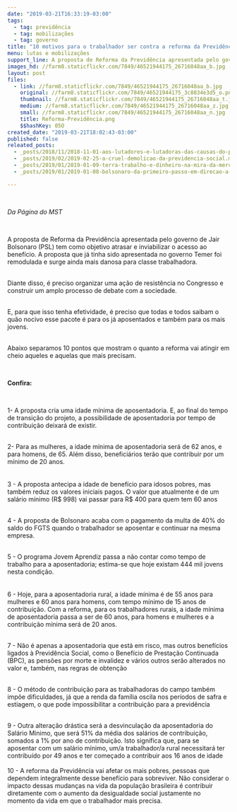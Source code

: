```yaml
---
date: "2019-03-21T16:33:19-03:00"
tags:
  - tag: previdência
  - tag: mobilizações
  - tag: governo
title: "10 motivos para o trabalhador ser contra a reforma da Previdência proposta pelo governo Bolsonaro "
menu: lutas e mobilizações
support_line: A proposta de Reforma da Previdência apresentada pelo governo de Jair Bolsonaro (PSL) tem como objetivo atrasar e inviabilizar o acesso ao benefício.
images_hd: //farm8.staticflickr.com/7849/46521944175_26716048aa_b.jpg
layout: post
files:
  - link: //farm8.staticflickr.com/7849/46521944175_26716048aa_b.jpg
    original: //farm8.staticflickr.com/7849/46521944175_3c8834e3d5_o.png
    thumbnail: //farm8.staticflickr.com/7849/46521944175_26716048aa_t.jpg
    medium: //farm8.staticflickr.com/7849/46521944175_26716048aa_z.jpg
    small: //farm8.staticflickr.com/7849/46521944175_26716048aa_n.jpg
    title: Reforma-Previdência.png
    $$hashKey: 05O
created_date: "2019-03-21T18:02:43-03:00"
published: false
releated_posts:
  - _posts/2018/11/2018-11-01-aos-lutadores-e-lutadoras-das-causas-do-povo-o-unico-caminho-e-resistir.md
  - _posts/2019/02/2019-02-25-a-cruel-demolicao-da-previdencia-social.md
  - _posts/2019/01/2019-01-09-terra-trabalho-e-dinheiro-na-mira-da-mercadorizacao-total-do-novo-governo-a-revelia-do-estado-de-direito.md
  - _posts/2019/01/2019-01-08-bolsonaro-da-primeiro-passo-em-direcao-a-extincao-da-reforma-agraria.md

---
```

<p>&nbsp;</p>

<p><em>Da P&aacute;gina do MST&nbsp;</em></p>

<p>&nbsp;</p>

<p>A&nbsp;proposta de Reforma da Previd&ecirc;ncia apresentada pelo governo de Jair Bolsonaro (PSL) tem como objetivo atrasar&nbsp;e&nbsp;inviabilizar&nbsp;o acesso ao benef&iacute;cio. A proposta que j&aacute; tinha sido apresentada no governo Temer foi remodulada e surge ainda mais danosa para classe trabalhadora.</p>

<p><br />
Diante disso,&nbsp;&eacute; preciso organizar uma a&ccedil;&atilde;o de resist&ecirc;ncia no Congresso e construir um amplo processo de debate com a sociedade.</p>

<p><br />
E, para que isso tenha efetividade, &eacute; preciso que todas e todos saibam o qu&atilde;o nocivo&nbsp;esse pacote &eacute; para os j&aacute; aposentados e tamb&eacute;m para os mais jovens.</p>

<p><br />
Abaixo separamos 10 pontos que mostram o quanto a reforma vai atingir em cheio aqueles e aquelas que mais precisam.&nbsp;</p>

<p>&nbsp;</p>

<p><strong>Confira:&nbsp;&nbsp;</strong></p>

<p>&nbsp;</p>

<p>1- A proposta cria uma idade m&iacute;nima de aposentadoria. E, ao final do tempo de transi&ccedil;&atilde;o do projeto, a possibilidade de aposentadoria por tempo de contribui&ccedil;&atilde;o deixar&aacute; de existir.</p>

<p><br />
2- Para as mulheres, a idade m&iacute;nima de aposentadoria ser&aacute; de 62 anos, e para homens, de 65. Al&eacute;m disso, benefici&aacute;rios ter&atilde;o que contribuir por um m&iacute;nimo de 20 anos.<br />
<br />
<br />
3 - A proposta antecipa a idade de benef&iacute;cio para idosos pobres, mas tamb&eacute;m reduz os valores iniciais pagos. O valor que atualmente &eacute; de um sal&aacute;rio m&iacute;nimo (R$ 998) vai passar para R$ 400 para quem tem 60 anos</p>

<p><br />
4 - A proposta de Bolsonaro acaba com o pagamento da multa de 40% do saldo do FGTS quando o trabalhador se aposentar e continuar na mesma empresa.&nbsp;</p>

<p><br />
5 - O programa Jovem Aprendiz passa a n&atilde;o contar como tempo de trabalho para a aposentadoria; estima-se que hoje existam 444 mil jovens nesta condi&ccedil;&atilde;o.<br />
<br />
<br />
6 - Hoje, para a aposentadoria rural, a idade m&iacute;nima &eacute; de 55 anos para mulheres e 60 anos para homens, com tempo m&iacute;nimo de 15 anos de contribui&ccedil;&atilde;o. Com a reforma, para os trabalhadores rurais, a idade m&iacute;nima de aposentadoria passa a ser de 60 anos, para homens e mulheres e a contribui&ccedil;&atilde;o m&iacute;nima ser&aacute; de 20 anos.&nbsp;</p>

<p><br />
7 - N&atilde;o &eacute; apenas a aposentadoria que est&aacute; em risco, mas outros benef&iacute;cios ligados &agrave; Previd&ecirc;ncia Social, como o Benef&iacute;cio de Presta&ccedil;&atilde;o Continuada (BPC), as pens&otilde;es por morte e invalidez e v&aacute;rios outros ser&atilde;o alterados no valor e, tamb&eacute;m, nas regras de obten&ccedil;&atilde;o</p>

<p><br />
8 - O m&eacute;todo de contribui&ccedil;&atilde;o para as trabalhadoras do campo tamb&eacute;m imp&otilde;e dificuldades, j&aacute; que a renda da fam&iacute;lia oscila nos per&iacute;odos de safra e estiagem, o que pode impossibilitar a contribui&ccedil;&atilde;o para a previd&ecirc;ncia</p>

<p><br />
9 - Outra altera&ccedil;&atilde;o dr&aacute;stica ser&aacute; a desvincula&ccedil;&atilde;o da aposentadoria do Sal&aacute;rio M&iacute;nimo, que ser&aacute; 51% da m&eacute;dia dos sal&aacute;rios de contribui&ccedil;&atilde;o, somados a 1% por ano de contribui&ccedil;&atilde;o. Isto significa que, para se aposentar com um sal&aacute;rio m&iacute;nimo, um/a trabalhador/a rural necessitar&aacute; ter contribu&iacute;do por 49 anos e ter come&ccedil;ado a contribuir aos 16 anos de idade<br />
<br />
10 - A reforma da Previd&ecirc;ncia vai afetar os mais pobres, pessoas que dependem integralmente desse benef&iacute;cio para sobreviver. N&atilde;o considerar o impacto dessas mudan&ccedil;as na vida da popula&ccedil;&atilde;o brasileira &eacute; contribuir diretamente com o aumento da desigualdade social justamente no momento da vida em que o trabalhador mais precisa.&nbsp;</p>
